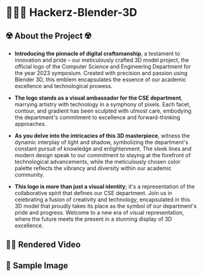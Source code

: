 # 👨🏻‍💻 Hackerz-Blender-3D

## ☢️ About the Project ☢️

- **Introducing the pinnacle of digital craftsmanship**, a testament to innovation and pride – our meticulously crafted 3D model project, the official logo of the Computer Science and Engineering Department for the year 2023 symposium. Created with precision and passion using Blender 3D, this emblem encapsulates the essence of our academic excellence and technological prowess.

- **The logo stands as a visual ambassador for the CSE department**, marrying artistry with technology in a symphony of pixels. Each facet, contour, and gradient has been sculpted with utmost care, embodying the department's commitment to excellence and forward-thinking approaches.

- **As you delve into the intricacies of this 3D masterpiece**, witness the dynamic interplay of light and shadow, symbolizing the department's constant pursuit of knowledge and enlightenment. The sleek lines and modern design speak to our commitment to staying at the forefront of technological advancements, while the meticulously chosen color palette reflects the vibrancy and diversity within our academic community.

- **This logo is more than just a visual identity**; it's a representation of the collaborative spirit that defines our CSE department. Join us in celebrating a fusion of creativity and technology, encapsulated in this 3D model that proudly takes its place as the symbol of our department's pride and progress. Welcome to a new era of visual representation, where the future meets the present in a stunning display of 3D excellence.

## 🕵️‍♂️ Rendered Video


## 👾 Sample Image

